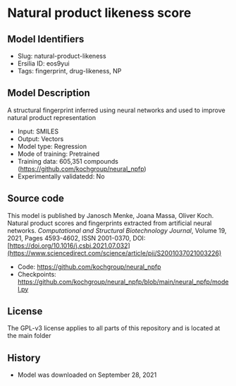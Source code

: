 # Natural product likeness score 

## Model Identifiers
- Slug: natural-product-likeness 
- Ersilia ID: eos9yui
- Tags: fingerprint,	drug-likeness,	NP

## Model Description 
A structural fingerprint inferred using neural networks and used to improve natural product representation 
- Input: SMILES 
- Output: Vectors
- Model type: Regression
- Mode of training: Pretrained
- Training data: 605,351 compounds (https://github.com/kochgroup/neural_npfp)
- Experimentally validatedd: No 

## Source code
This model is published by Janosch Menke, Joana Massa, Oliver Koch. Natural product scores and fingerprints extracted from artificial neural networks. *Computational and Structural Biotechnology Journal*, Volume 19, 2021, Pages 4593-4602, ISSN 2001-0370, DOI: [https://doi.org/10.1016/j.csbj.2021.07.032](https://www.sciencedirect.com/science/article/pii/S2001037021003226)
- Code: https://github.com/kochgroup/neural_npfp
- Checkpoints: https://github.com/kochgroup/neural_npfp/blob/main/neural_npfp/model.py

## License
The GPL-v3 license applies to all parts of this repository and is located at the main folder

## History
- Model was downloaded on September 28, 2021
